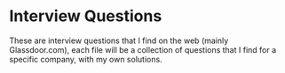 # Interview Questions
These are interview questions that I find on the web (mainly Glassdoor.com), each file will be a collection of questions that I find for a specific company, with my own solutions.
